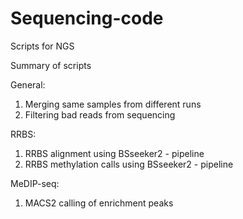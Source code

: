 # Sequencing-code
Scripts for NGS

Summary of scripts

General:
1. Merging same samples from different runs 
2. Filtering bad reads from sequencing

RRBS:
1. RRBS alignment using BSseeker2 - pipeline
2. RRBS methylation calls using BSseeker2 - pipeline

MeDIP-seq:
1. MACS2 calling of enrichment peaks
